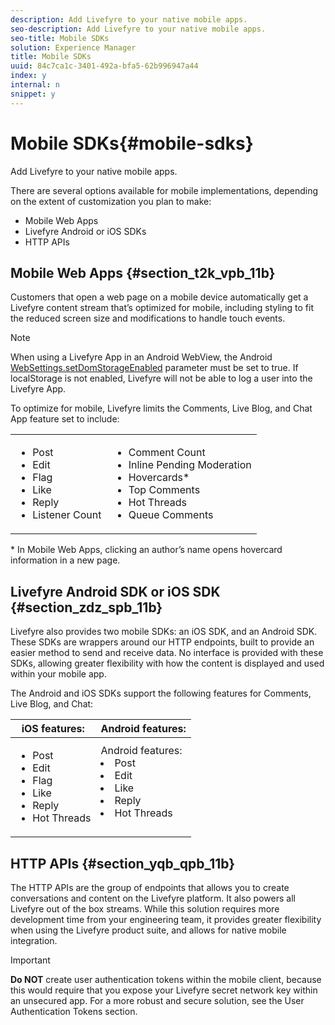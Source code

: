 ```yaml
---
description: Add Livefyre to your native mobile apps.
seo-description: Add Livefyre to your native mobile apps.
seo-title: Mobile SDKs
solution: Experience Manager
title: Mobile SDKs
uuid: 84c7ca1c-3401-492a-bfa5-62b996947a44
index: y
internal: n
snippet: y
---
```


# Mobile SDKs{#mobile-sdks}

Add Livefyre to your native mobile apps.

There are several options available for mobile implementations, depending on the extent of customization you plan to make:

* Mobile Web Apps
* Livefyre Android or iOS SDKs
* HTTP APIs

## Mobile Web Apps {#section_t2k_vpb_11b}

Customers that open a web page on a mobile device automatically get a Livefyre content stream that’s optimized for mobile, including styling to fit the reduced screen size and modifications to handle touch events.

>[!NOTE]
>
>When using a Livefyre App in an Android WebView, the Android [WebSettings.setDomStorageEnabled](https://developer.android.com/reference/android/webkit/WebSettings.html) parameter must be set to true. If localStorage is not enabled, Livefyre will not be able to log a user into the Livefyre App.

To optimize for mobile, Livefyre limits the Comments, Live Blog, and Chat App feature set to include:

|||
|--- |--- |
|<ul><li>Post</li><li>Edit </li><li>Flag </li><li>Like </li><li>Reply </li><li>Listener Count</li></ul>|<ul><li>Comment Count</li><li>Inline Pending Moderation </li><li>Hovercards* </li><li>Top Comments </li><li>Hot Threads </li><li>Queue Comments</li></ul>|

&#42; In Mobile Web Apps, clicking an author’s name opens hovercard information in a new page.

## Livefyre Android SDK or iOS SDK {#section_zdz_spb_11b}

Livefyre also provides two mobile SDKs: an iOS SDK, and an Android SDK. These SDKs are wrappers around our HTTP endpoints, built to provide an easier method to send and receive data. No interface is provided with these SDKs, allowing greater flexibility with how the content is displayed and used within your mobile app.

The Android and iOS SDKs support the following features for Comments, Live Blog, and Chat:

|iOS features:|Android features:|
|--- |--- |
|<ul><li> Post </li><li>Edit </li><li>Flag </li><li>Like </li><li>Reply </li><li>Hot Threads</li><ul>|Android features:</li><li>Post </li><li>Edit </li><li>Like </li><li>Reply </li><li>Hot Threads</li><ul>|

## HTTP APIs {#section_yqb_qpb_11b}

The HTTP APIs are the group of endpoints that allows you to create conversations and content on the Livefyre platform. It also powers all Livefyre out of the box streams. While this solution requires more development time from your engineering team, it provides greater flexibility when using the Livefyre product suite, and allows for native mobile integration.

>[!IMPORTANT]
>
>**Do NOT** create user authentication tokens within the mobile client, because this would require that you expose your Livefyre secret network key within an unsecured app. For a more robust and secure solution, see the User Authentication Tokens section.

